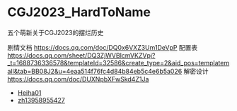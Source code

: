 # CGJ2023_HardToName
五个萌新关于CGJ2023的摆烂历史

剧情文档
https://docs.qq.com/doc/DQ0x6VXZ3Um1DeVpP
配置表
https://docs.qq.com/sheet/DQ3ZjWVBlcmVKZVpj?_t=1688736336578&templateId=32586&create_type=2&aid_pos=templatemall&tab=BB08J2&u=4eaa514f76fc4d84b84eb5c4e6b5a026
解密设计
https://docs.qq.com/doc/DUXNpbXFwSkd4Z1Ja

* [Heiha01](https://github.com/Heiha01/CGJ2023_HardToName) 
* [zh13958955427](https://github.com/zh13958955427/CGJ2023_HardToName)


